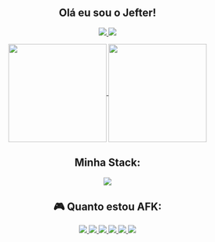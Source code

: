 
<h2 align="center">Olá eu sou o Jefter!</h2>

<p align="center">
  <a href="https://www.linkedin.com/in/jefter-r-x/" target="_blank">
    <img src="https://skillicons.dev/icons?i=linkedin" />
  </a>
  <a href="https://x.com/JefterRX" target="_blank">
    <img src="https://skillicons.dev/icons?i=twitter" />
  </a>
</p>


<p align="center">
 <a href="https://github.com/anuraghazra/github-readme-stats">
  <img height=200 align="center" src="https://github-readme-stats.vercel.app/api?username=jefterx&theme=radical" />
 </a>
 <a href="https://github.com/anuraghazra/convoychat">
  <img height=200 align="center" src="https://github-readme-stats.vercel.app/api/top-langs?username=jefterx&layout=compact&langs_count=8&card_width=320&theme=radical" />
 </a>
</p>



<h2 align="center">Minha Stack:</h2>
<p align="center">
  <a href="https://skillicons.dev">
    <img src="https://skillicons.dev/icons?i=js,react,nextjs,nodejs,py,go,ts,flutter,docker,cloudflare,discord" />
  </a>
</p>

<h2 align="center">🎮 Quanto estou AFK:</h2>

<p align="center">
  <a href="https://skillicons.dev">
    <img src="https://img.shields.io/badge/Netflix-E50914?style=for-the-badge&logo=netflix&logoColor=white"/>
    <img src="https://img.shields.io/badge/YouTube-FF0000?style=for-the-badge&logo=youtube&logoColor=white"/>
    <img src="https://img.shields.io/badge/Crunchyroll-F47521?style=for-the-badge&logo=crunchyroll&logoColor=white"/>
    <img src="https://img.shields.io/badge/Steam-000000?style=for-the-badge&logo=steam&logoColor=white"/>
    <img src="https://img.shields.io/badge/Xbox-107C10?style=for-the-badge&logo=xbox&logoColor=white"/>
    <img src="https://img.shields.io/badge/PlayStation-003791?style=for-the-badge&logo=playstation&logoColor=white">
  </a>
</p>
